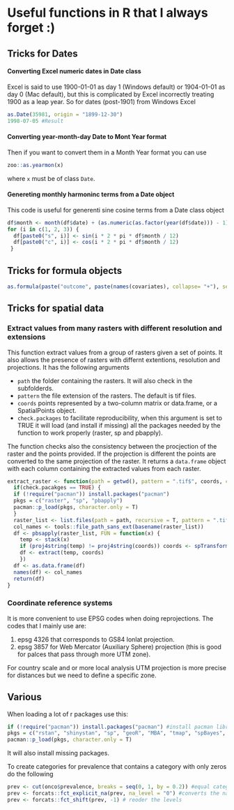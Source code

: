 # Useful functions in R that I always forget :)

## Tricks for Dates

#### Converting Excel numeric dates in Date class 
Excel is said to use 1900-01-01 as day 1 (Windows default) or 1904-01-01 as day 0 (Mac default), but this is complicated by Excel incorrectly treating 1900 as a leap year. So for dates (post-1901) from Windows Excel

```r
as.Date(35981, origin = "1899-12-30") 
1998-07-05 #Result
```

#### Converting year-month-day Date to Mont Year format 
Then if you want to convert them in a Month Year format you can use

```r
zoo::as.yearmon(x)
```

where `x` must be of class `Date`.

#### Genereting monthly harmoninc terms from a Date object
This code is useful for generenti sine cosine terms from a Date class object

```r
df$month <- month(df$date) + (as.numeric(as.factor(year(df$date))) - 1)*12 
for (i in c(1, 2, 3)) {
  df[paste0("s", i)] <- sin(i * 2 * pi * df$month / 12)
  df[paste0("c", i)] <- cos(i * 2 * pi * df$month / 12)
 }
```

## Tricks for formula objects

```r
as.formula(paste("outcome", paste(names(covariates), collapse= "+"), sep = "~"))
```

## Tricks for spatial data

### Extract values from many rasters with different resolution and extensions

This function extract values from a group of rasters given a set of points. It also allows the presence of rasters with differnt extentions, resolution and projections. It has the following arguments

* `path` the folder containing the rasters. It will also check in the subfolderds.
* `pattern` the file extension of the rasters. The default is tif files.
* `coords` points represented by a two-column matrix or data.frame, or a SpatialPoints object. 
* `check.packages` to facilitate reproducibility, when this argument is set to TRUE it will load (and install if missing) all the packages needed by the function to work properly (raster, sp and pbapply).

The function checks also the consistency between the procjection of the raster and the points provided. If the projection is different the points are converted to the same projection of the raster. It returns a `data.frame` object with each column containing the extracted values from each raster. 

```r
extract_raster <- function(path = getwd(), pattern = ".tif$", coords, check.pacakges = FALSE) {
  if(check.pacakges == TRUE) {
  if (!require("pacman")) install.packages("pacman")
  pkgs = c("raster", "sp", "pbapply")
  pacman::p_load(pkgs, character.only = T)
  }
  raster_list <- list.files(path = path, recursive = T, pattern = ".tif$", full.names = TRUE)
  col_names <- tools::file_path_sans_ext(basename(raster_list))
  df <- pbsapply(raster_list, FUN = function(x) {
    temp <- stack(x) 
    if (proj4string(temp) != proj4string(coords)) coords <- spTransform(coords, CRSobj = crs(temp))
    df <- extract(temp, coords)
    })
  df <- as.data.frame(df)
  names(df) <- col_names
  return(df)
} 
```

### Coordinate reference systems

It is more convenient to use EPSG codes when doing reprojections. The codes that I mainly use are:

1. epsg 4326 that corresponds to GS84 lonlat projection.
2. epsg 3857 for Web Mercator (Auxiliary Sphere) projection (this is good for palces that pass through more UTM zone).

For country scale and or more local analysis UTM projection is more precise for distances but we need to define a specific zone. 

## Various

When loading a lot of r packages use this:

```r
if (!require("pacman")) install.packages("pacman") #install pacman library if missing
pkgs = c("rstan", "shinystan", "sp", "geoR", "MBA", "tmap", "spBayes", "fields") # package names
pacman::p_load(pkgs, character.only = T)
```

It will also install missing packages.

To create categories for prevalence that contains a category with only zeros do the following

```r
prev <- cut(onco$prevalence, breaks = seq(0, 1, by = 0.2)) #equal categories open at left and closed at right
prev <- forcats::fct_explicit_na(prev, na_level = "0") #converts the na to 0
prev <- forcats::fct_shift(prev, -1) # reoder the levels
```
